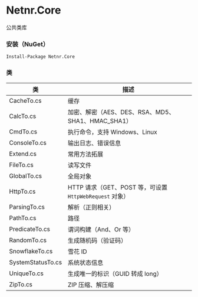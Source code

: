 # Netnr.Core
公共类库

### 安装（NuGet）
```
Install-Package Netnr.Core
```

### 类
类 | 描述
--- | ---
CacheTo.cs | 缓存
CalcTo.cs | 加密、解密（AES、DES、RSA、MD5、SHA1、HMAC_SHA1）
CmdTo.cs | 执行命令，支持 Windows、Linux
ConsoleTo.cs | 输出日志、错误信息
Extend.cs | 常用方法拓展
FileTo.cs | 读写文件
GlobalTo.cs | 全局对象
HttpTo.cs | HTTP 请求（GET、POST 等，可设置 `HttpWebRequest` 对象）
ParsingTo.cs | 解析（正则相关）
PathTo.cs | 路径
PredicateTo.cs | 谓词构建（And、Or 等）
RandomTo.cs | 生成随机码（验证码）
SnowflakeTo.cs | 雪花 ID
SystemStatusTo.cs | 系统状态信息
UniqueTo.cs | 生成唯一的标识（GUID 转成 long）
ZipTo.cs | ZIP 压缩、解压缩